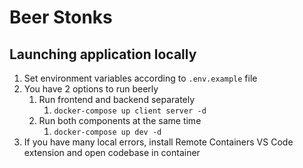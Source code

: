 # Beer Stonks

## Launching application locally

1. Set environment variables according to `.env.example` file
2. You have 2 options to run beerly
   1. Run frontend and backend separately
      1. `docker-compose up client server -d`
   2. Run both components at the same time
      1. `docker-compose up dev -d`
3. If you have many local errors, install Remote Containers VS Code extension and open codebase in container
